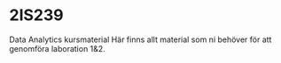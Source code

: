 # 2IS239
Data Analytics kursmaterial
Här finns allt material som ni behöver för att genomföra laboration 1&2. 
